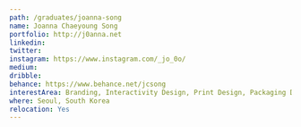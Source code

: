 ```yaml
---
path: /graduates/joanna-song
name: Joanna Chaeyoung Song
portfolio: http://j0anna.net
linkedin:
twitter:
instagram: https://www.instagram.com/_jo_0o/
medium:
dribble:
behance: https://www.behance.net/jcsong
interestArea: Branding, Interactivity Design, Print Design, Packaging Design, Illustration
where: Seoul, South Korea
relocation: Yes
---
```

